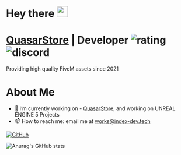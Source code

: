 <h1>
  Hey there
  <img src="https://media.giphy.com/media/hvRJCLFzcasrR4ia7z/giphy.gif" width="30px"/>
</h1>

# [QuasarStore](https://discord.gg/quasarstore) | Developer ![rating](https://img.shields.io/badge/rating-★★★★★-brightgreen) ![discord](https://img.shields.io/discord/1042987309198483607?style=flat&logo=discord&logoColor=white)
Providing high quality FiveM assets since 2021


# About Me
- 🔭 I’m currently working on - [QuasarStore](https://discord.gg/quasarstore), and working on UNREAL ENGINE 5 Projects
- 📫 How to reach me: email me at works@index-dev.tech

[![GitHub](https://github-readme-streak-stats.herokuapp.com?user=emanueldev1&theme=tokyonight&date_format=M%20j%5B%2C%20Y%5D)](https://git.io/streak-stats)

![Anurag's GitHub stats](https://github-readme-stats.vercel.app/api?username=emanueldev1&show_icons=true&theme=tokyonight)
